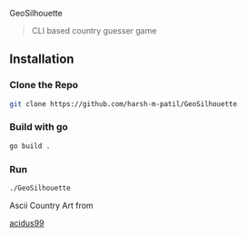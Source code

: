GeoSilhouette

> CLI based country guesser game

## Installation

### Clone the Repo

```bash
git clone https://github.com/harsh-m-patil/GeoSilhouette
```

### Build with go

```bash
go build .
```

### Run

```bash
./GeoSilhouette
```

Ascii Country Art from

[acidus99](https://github.com/acidus99/ascii-countries.git)
